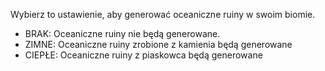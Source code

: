 Wybierz to ustawienie, aby generować oceaniczne ruiny w swoim biomie.
* BRAK: Oceaniczne ruiny nie będą generowane.
* ZIMNE: Oceaniczne ruiny zrobione z kamienia będą generowane
* CIEPŁE: Oceaniczne ruiny z piaskowca będą generowane